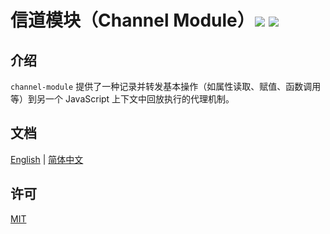# 信道模块（Channel Module）<a href="https://github.com/memo-cn/channel-module/blob/main/README.zh-CN.md"><img src="https://img.shields.io/npm/v/channel-module.svg" /></a> <a href="https://github.com/memo-cn/channel-module/blob/main/README.zh-CN.md"><img src="https://packagephobia.now.sh/badge?p=channel-module" /></a>

## 介绍

`channel-module` 提供了一种记录并转发基本操作（如属性读取、赋值、函数调用等）到另一个 JavaScript 上下文中回放执行的代理机制。

## 文档

[English](https://memo-cn.github.io/channel-module/en-US/) | [简体中文](https://memo-cn.github.io/channel-module/zh-CN/)

## 许可

[MIT](https://github.com/memo-cn/channel-module/blob/main/LICENSE)
